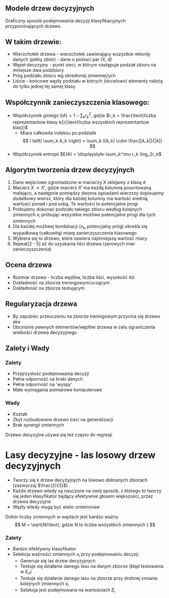 #
## Modele drzew decyzyjnych
Graficzny sposób podejmowania decyzji klasyfikacyjnych przypominających drzewo.

## W takim drzewie:
- Wierzchołek drzewa - wierzchołek zawierający wszystkie rekordy danych (pełny zbiór) - dane o postaci par (X, d)
- Węzeł decyzyjny - punkt sieci, w którym następuje podział zbioru na mniejsze dwa podzbiory
- Próg podziału zbioru wg określonej zmiennej/ych
- Liście - końcowe węzły podziału w których (docelowo) elementy należą do tylko jednej tej samej klasy

## Współczynnik zanieczyszczenia klasowego:
- Współczynnik giniego $I(A) = 1 - \displaystyle\sum_k r_k^2$, gdzie $r_k = \frac{\text{liczba reprezentantow klasy k}}{\text{liczba wszystkich reprezentantow klas}}$
    - Miara całkowita indeksu po podziale
    $$ I \left( \sum_k A_k \right) = \sum_k I(A_k) \cdot \frac{|A_k|}{|A|} $$
- Współczynnik entropii $E(A) = \displaystyle-\sum_k^\mu r_k \log_2r_k$

## Algorytm tworzenia drzew decyzyjnych
1. Dane wejściowe zgromadzone w macierzy X sklejamy z klasą d
2. Macierz $X \rightarrow X'$, gdzie macierz $X'$ ma każdą kolumnę posortowaną malejąco, a następnie pomiędzy dwoma sąsiadami wierzszy dopisujemy dodatkowy wiersz, który dla każdej kolumny ma wartość średnią wartości ponad i pod sobą. Te wartości to potencjalne progi 
3. Próbujemy dokonać podziału takiego zbioru według kolejnych zmiennych $x_i$ próbując wszystkie możliwe potencjalne progi dla tych zmiennych
4. Dla każdej możliwej kombinacji $(x_k, \text{potencjalny próg})$ określa się wypadkową (całkowitą) miarę zanieczyszczenia klasowego
5. Wybiera się to drzewo, które zawiera najmniejszą wartość miary
6. Repeat[2 - 5] aż do uzyskania liści drzewa (zerowych miar zanieczyszczenia)

## Ocena drzewa 
- Rozmiar drzewa - liczba węzłów, liczba liści, wysokość itd.
- Dokładność na zbiorze treningowym/uczącym 
- Dokładność na zbiorze testującym

## Regularyzacja drzewa
- By zapobiec przeuczeniu na zbiorze treningowym przycina się drzewo aka
- Obcinanie pewnych elementów/węzłów drzewa w celu ograniczenia wielkości drzewa decyzyjnego 

## Zalety i Wady
### Zalety
- Przejrzystość podejmowania decyzji
- Pełna odporność na braki danych
- Pełna odporność na 'wyspy'
- Małe wymagania pomiarowe komputerowe
### Wady
- Kształt 
- Zbyt rozbudowane drzewo traci na generalizacji
- Brak synergii zmiennych

Drzewo decyzyjne używa się też często do regresji

# Lasy decyzyjne - las losowy drzew decyzyjnych
- Tworzy się $k$ drzew decyzyjnych na lowowo dobranych zbiorach (zazwyczaj $\frac{2}{3}$)
- Każde drzewo wtedy są nauczone na swój sposób, z którego to tworzy się jeden klasyfikator będący efektywnie głosem większości, przez drzewa decyzyjne
- Węzły wtedy mogą być wielo-zmiennowe

Dobór liczby zmiennych w węzłach jest bardzo ważny
$$ M = \sqrt{N}\text{, gdzie N to liczba wszystkich zmiennych } $$ 

### Zalety
- Bardzo efektywny klasyfikator
- Selekcja ważności zmiennych $x_i$ przy podejmowaniu decyzji.
  - Generuje się las drzew decyzyjnych
  - Testuje się działanie danego lasu na danym zbiorze (błąd testowania w $E_n$)
  - Testuje się działanie danego lasu na zbiorze przy drobnej zmianie kolejnych zmiennych $x_i$
  - Selekcja jest podejmowana na wartościach $E_i$